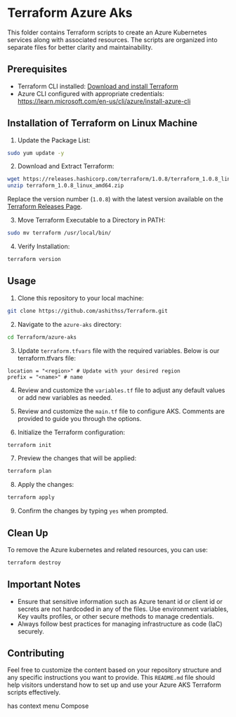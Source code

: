 # Terraform Azure Aks 

This folder contains Terraform scripts to create an Azure Kubernetes services along with associated resources. The scripts are organized into separate files for better clarity and maintainability.
## Prerequisites

- Terraform CLI installed: [Download and install Terraform](https://www.terraform.io/downloads.html)
- Azure CLI configured with appropriate credentials: https://learn.microsoft.com/en-us/cli/azure/install-azure-cli
## Installation of Terraform on Linux Machine


1. Update the Package List:


```bash
sudo yum update -y
```

2. Download and Extract Terraform:


```bash
wget https://releases.hashicorp.com/terraform/1.0.8/terraform_1.0.8_linux_amd64.zip
unzip terraform_1.0.8_linux_amd64.zip
```

Replace the version number (`1.0.8`) with the latest version available on the [Terraform Releases Page](https://releases.hashicorp.com/terraform/).


3. Move Terraform Executable to a Directory in PATH:
```bash
sudo mv terraform /usr/local/bin/
```
4. Verify Installation:

```bash
terraform version
```
## Usage


1. Clone this repository to your local machine:

```bash
git clone https://github.com/ashithss/Terraform.git
```

2. Navigate to the `azure-aks` directory:

```bash
cd Terraform/azure-aks
```

3. Update `terraform.tfvars` file with the required variables. Below is our terraform.tfvars file:

```hcl
location = "<region>" # Update with your desired region
prefix = "<name>" # name
```

4. Review and customize the `variables.tf` file to adjust any default values or add new variables as needed.


5. Review and customize the `main.tf` file to configure AKS. Comments are provided to guide you through the options.

 

6. Initialize the Terraform configuration:

 

```bash
terraform init
```

7. Preview the changes that will be applied:

```bash
terraform plan
```
8. Apply the changes:

```bash
terraform apply
```

9. Confirm the changes by typing `yes` when prompted.

## Clean Up

To remove the Azure kubernetes and related resources, you can use:


```bash
terraform destroy
```

 

## Important Notes

 

- Ensure that sensitive information such as Azure tenant id or client id or secrets are not hardcoded in any of the files. Use environment variables, Key vaults profiles, or other secure methods to manage credentials.
- Always follow best practices for managing infrastructure as code (IaC) securely.
## Contributing

 

Feel free to customize the content based on your repository structure and any specific instructions you want to provide. This `README.md` file should help visitors understand how to set up and use your Azure AKS Terraform scripts effectively.


has context menu
Compose